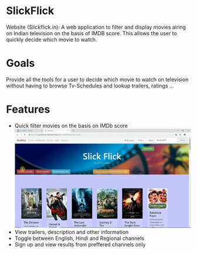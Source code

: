 # SlickFlick
Website (Slickflick.in): A web application to filter and display movies airing on Indian television on the basis of IMDB score. This allows the user to quickly decide which movie to watch.  

# Goals
Provide all the tools for a user to decide which movie to watch on television without having to browse Tv-Schedules and lookup trailers, ratings ...

# Features
- Quick filter movies on the basis on IMDb score
![alt text](/media/quickSelects.gif)
- View trailers, description and other information
- Toggle between English, Hindi and Regional channels
- Sign up and view results from preffered channels only

